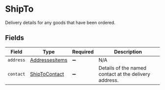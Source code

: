 # ShipTo

Delivery details for any goods that have been ordered.


## Fields

| Field                                                   | Type                                                    | Required                                                | Description                                             |
| ------------------------------------------------------- | ------------------------------------------------------- | ------------------------------------------------------- | ------------------------------------------------------- |
| `address`                                               | [Addressesitems](../../models/shared/addressesitems.md) | :heavy_minus_sign:                                      | N/A                                                     |
| `contact`                                               | [ShipToContact](../../models/shared/shiptocontact.md)   | :heavy_minus_sign:                                      | Details of the named contact at the delivery address.   |